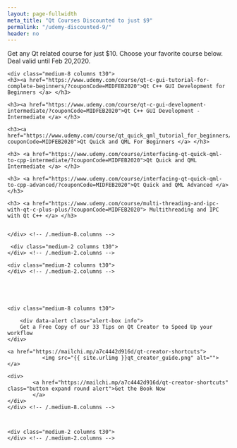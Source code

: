 ```yaml
---
layout: page-fullwidth
meta_title: "Qt Courses Discounted to just $9"
permalink: "/udemy-discounted-9/"
header: no
---
```


<div data-alert class="alert-box alert">
  Get any Qt related course for just $10. Choose your favorite course below. Deal valid until Feb 20,2020.
</div>

<div class="row">

 <div class="medium-2 columns t30">
    </div> <!-- /.medium-2.columns -->

    <div class="medium-8 columns t30">
	<h3><a href="https://www.udemy.com/course/qt-c-gui-tutorial-for-complete-beginners/?couponCode=MIDFEB2020">Qt C++ GUI Development for Beginners </a> </h3>

	<h3><a href="https://www.udemy.com/course/qt-c-gui-development-intermediate/?couponCode=MIDFEB2020">Qt C++ GUI Development - Intermediate </a> </h3>

	<h3><a href="https://www.udemy.com/course/qt_quick_qml_tutorial_for_beginners/?couponCode=MIDFEB2020">Qt Quick and QML For Beginners </a> </h3>

	<h3> <a href="https://www.udemy.com/course/interfacing-qt-quick-qml-to-cpp-intermediate/?couponCode=MIDFEB2020">Qt Quick and QML Intermediate </a> </h3>

	<h3> <a href="https://www.udemy.com/course/interfacing-qt-quick-qml-to-cpp-advanced/?couponCode=MIDFEB2020">Qt Quick and QML Advanced </a></h3>

	<h3> <a href="https://www.udemy.com/course/multi-threading-and-ipc-with-qt-c-plus-plus/?couponCode=MIDFEB2020"> Multithreading and IPC with Qt C++ </a> </h3>
		
		
    </div> <!-- /.medium-8.columns -->

	 <div class="medium-2 columns t30">
    </div> <!-- /.medium-2.columns -->
	
</div><!-- /.row -->

<div class="row">

    <div class="medium-2 columns t30">
    </div> <!-- /.medium-2.columns -->





    <div class="medium-8 columns t30">

		<div data-alert class="alert-box info">
  		Get a Free Copy of our 33 Tips on Qt Creator to Speed Up your workflow
	</div>

	<a href="https://mailchi.mp/a7c4442d916d/qt-creator-shortcuts">
			   <img src="{{ site.urlimg }}qt_creator_guide.png" alt="">
	</a>

	<div>
			<a href="https://mailchi.mp/a7c4442d916d/qt-creator-shortcuts" class="button expand round alert">Get the Book Now
			</a>
	</div>
    </div> <!-- /.medium-8.columns -->


	
    <div class="medium-2 columns t30">
    </div> <!-- /.medium-2.columns -->
	
</div><!-- /.row -->




